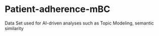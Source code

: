 # Patient-adherence-mBC

Data Set used for AI-driven analyses such as Topic Modeling, semantic similarity
